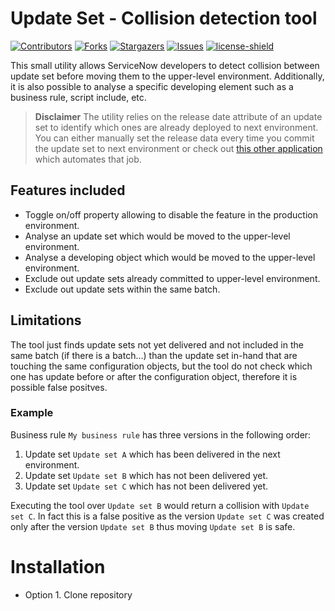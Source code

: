 # Update Set - Collision detection tool

[![Contributors][contributors-shield]][contributors-url]
[![Forks][forks-shield]][forks-url]
[![Stargazers][stars-shield]][stars-url]
[![Issues][issues-shield]][issues-url]
[![license-shield]][license-url]

This small utility allows ServiceNow developers to detect collision between update set before moving them to the upper-level environment. Additionally, it is also possible to analyse a specific developing element such as a business rule, script include, etc.

> **Disclaimer** The utility relies on the release date attribute of an update set to identify which ones are already deployed to next environment. You can either manually set the release data every time you commit the update set to next environment or check out [this other application](https://github.com/AlexAlvarez092/SN-Update-Set-Release-Date) which automates that job.

## Features included

- Toggle on/off property allowing to disable the feature in the production environment.
- Analyse an update set which would be moved to the upper-level environment.
- Analyse a developing object which would be moved to the upper-level environment.
- Exclude out update sets already committed to upper-level environment.
- Exclude out update sets within the same batch.

## Limitations

The tool just finds update sets not yet delivered and not included in the same batch (if there is a batch...) than the update set in-hand that are touching the same configuration objects, but the tool do not check which one has update before or after the configuration object, therefore it is possible false positves.

### Example

Business rule `My business rule` has three versions in the following order:

1. Update set `Update set A` which has been delivered in the next environment.
2. Update set `Update set B` which has not been delivered yet.
3. Update set `Update set C` which has not been delivered yet.

Executing the tool over `Update set B` would return a collision with `Update set C`. In fact this is a false positive as the version `Update set C` was created only after the version `Update set B` thus moving `Update set B` is safe.

# Installation

- Option 1. Clone repository

[contributors-shield]: https://img.shields.io/github/contributors/AlexAlvarez092/SN-Update-Set-Collision-Detection-Tool.svg?style=for-the-badge
[contributors-url]: https://github.com/AlexAlvarez092/SN-Update-Set-Collision-Detection-Tool/graphs/contributors

[forks-shield]: https://img.shields.io/github/forks/AlexAlvarez092/SN-Update-Set-Collision-Detection-Tool.svg?style=for-the-badge
[forks-url]: https://github.com/AlexAlvarez092/SN-Update-Set-Collision-Detection-Tool/network/members

[stars-shield]: https://img.shields.io/github/stars/AlexAlvarez092/SN-Update-Set-Collision-Detection-Tool.svg?style=for-the-badge
[stars-url]: https://github.com/gAlexAlvarez092/SN-Update-Set-Collision-Detection-Tool/stargazers

[issues-shield]: https://img.shields.io/github/issues/AlexAlvarez092/SN-Update-Set-Collision-Detection-Tool.svg?style=for-the-badge
[issues-url]: https://github.com/AlexAlvarez092/SN-Update-Set-Collision-Detection-Tool/issues

[license-shield]: https://img.shields.io/github/license/AlexAlvarez092/SN-Update-Set-Collision-Detection-Tool.svg?style=for-the-badge
[license-url]: https://github.com/AlexAlvarez092/SN-Update-Set-Collision-Detection-Tool/blob/master/LICENSE.txt
